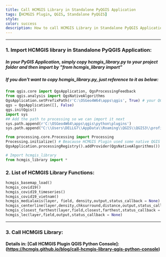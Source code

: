 ```yaml
---
title: Call HCMGIS Library in Standalone PyQGIS Application
tags: [HCMGIS Plugin, QGIS, Standalone PyQGIS]
style: 
color: success
description: How to call HCMGIS Library in Standalone PyQGIS Application.
---
```


***
### 1. Import HCMGIS library in Standalone PyQGIS Application:
##### In your PyGIS Application, simply copy hcmgis_library.py to your project folder and then import by **"from hcmgis_library import"**
##### If you don't want to copy hcmgis_library.py, just reference to it as below:

```python
from qgis.core import QgsApplication, QgsProcessingFeedback
from qgis.analysis import QgsNativeAlgorithms
QgsApplication.setPrefixPath(r'C:\OSGeo4W64\apps\qgis', True) # your QGIS Install Folder
qgs = QgsApplication([], False)
qgs.initQgis()
import sys
## Add the path to processing so we can import it next
sys.path.append(r'C:\OSGeo4W64\apps\qgis\python\plugins')
sys.path.append("C:\\Users\DELLG7\\AppData\\Roaming\\QGIS\\QGIS3\\profiles\\default\\python\\plugins\\HCMGIS") # Location of HCMGIS Plugin on your computer

from processing.core.Processing import Processing
Processing.initialize() # Beacause HCMGIS Plugin used some native QGIS algorithms in voronoi-related Sptial Processing tools
QgsApplication.processingRegistry().addProvider(QgsNativeAlgorithms())

# Import hcmgis_library
from hcmgis_library import *
```

### 2. List of HCMGIS Library Functions:
```python
hcmgis_basemap_load()  
hcmgis_covid19()  
hcmgis_covid19_timeseries()  
hcmgis_covid19_vietnam()  
hcmgis_medialaxis(layer, field, density,output,status_callback = None)  
hcmgis_centerline(layer,density,chksurround,distance,output,status_callback = None)
hcmgis_closest_farthest(layer,field,closest,farthest,status_callback = None)
hcmgis_lec(layer,field,output,status_callback = None)
``` 

***
### 3. Call HCMGIS Library:
#### Details in:  [Call HCMGIS Plugin QGIS Python Console]: (https://hcmgis.github.io/blog/call-hcmgis-library-qgis-python-console)